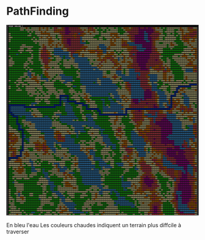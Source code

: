 # PathFinding

![Cover](https://github.com/pierreantoinesoyer/PathFinding/blob/main/image_2023-07-04_122856015.png)

En bleu l'eau
Les couleurs chaudes indiquent un terrain plus diffcile à traverser
